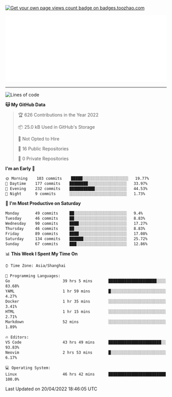 <p align="left">  
<a href="https://badges.toozhao.com/stats/01FQP76TP6ZBNKKYXKKWX9BGJ8"><img src="https://badges.toozhao.com/badges/01FQP76TP6ZBNKKYXKKWX9BGJ8/blue.svg" alt="Get your own page views count badge on badges.toozhao.com" /></a>
</p>

<p align="right">
<a href="#!"><img src="./calendar.svg" ></a>
</p>

---

<!--START_SECTION:waka-->
![Lines of code](https://img.shields.io/badge/From%20Hello%20World%20I%27ve%20Written-38%20Thousand%20lines%20of%20code-blue)

**🐱 My GitHub Data** 

> 🏆 626 Contributions in the Year 2022
 > 
> 📦 25.0 kB Used in GitHub's Storage 
 > 
> 🚫 Not Opted to Hire
 > 
> 📜 16 Public Repositories 
 > 
> 🔑 0 Private Repositories  
 > 
**I'm an Early 🐤** 

```text
🌞 Morning    103 commits    █████░░░░░░░░░░░░░░░░░░░░   19.77% 
🌆 Daytime    177 commits    ████████░░░░░░░░░░░░░░░░░   33.97% 
🌃 Evening    232 commits    ███████████░░░░░░░░░░░░░░   44.53% 
🌙 Night      9 commits      ░░░░░░░░░░░░░░░░░░░░░░░░░   1.73%

```
📅 **I'm Most Productive on Saturday** 

```text
Monday       49 commits     ██░░░░░░░░░░░░░░░░░░░░░░░   9.4% 
Tuesday      46 commits     ██░░░░░░░░░░░░░░░░░░░░░░░   8.83% 
Wednesday    90 commits     ████░░░░░░░░░░░░░░░░░░░░░   17.27% 
Thursday     46 commits     ██░░░░░░░░░░░░░░░░░░░░░░░   8.83% 
Friday       89 commits     ████░░░░░░░░░░░░░░░░░░░░░   17.08% 
Saturday     134 commits    ██████░░░░░░░░░░░░░░░░░░░   25.72% 
Sunday       67 commits     ███░░░░░░░░░░░░░░░░░░░░░░   12.86%

```


📊 **This Week I Spent My Time On** 

```text
⌚︎ Time Zone: Asia/Shanghai

💬 Programming Languages: 
Go                       39 hrs 5 mins       █████████████████████░░░░   83.68% 
YAML                     1 hr 59 mins        █░░░░░░░░░░░░░░░░░░░░░░░░   4.27% 
Docker                   1 hr 35 mins        ░░░░░░░░░░░░░░░░░░░░░░░░░   3.41% 
HTML                     1 hr 15 mins        ░░░░░░░░░░░░░░░░░░░░░░░░░   2.71% 
Markdown                 52 mins             ░░░░░░░░░░░░░░░░░░░░░░░░░   1.89%

🔥 Editors: 
VS Code                  43 hrs 49 mins      ███████████████████████░░   93.83% 
Neovim                   2 hrs 53 mins       █░░░░░░░░░░░░░░░░░░░░░░░░   6.17%

💻 Operating System: 
Linux                    46 hrs 42 mins      █████████████████████████   100.0%

```


 Last Updated on 20/04/2022 18:46:05 UTC
<!--END_SECTION:waka-->
